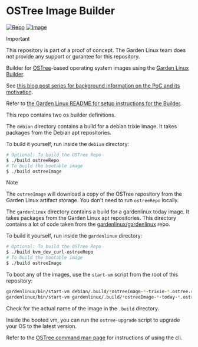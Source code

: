 # OSTree Image Builder

[![Repo](https://github.com/gardenlinux/ostree-image-builder/actions/workflows/repo.yml/badge.svg)](https://github.com/gardenlinux/ostree-image-builder/actions/workflows/repo.yml)
[![Image](https://github.com/gardenlinux/ostree-image-builder/actions/workflows/image.yml/badge.svg)](https://github.com/gardenlinux/ostree-image-builder/actions/workflows/image.yml)

> [!IMPORTANT]
> This repository is part of a proof of concept.
The Garden Linux team does not provide any support or gurantee for this repository.

Builder for [OSTree](https://ostreedev.github.io/ostree/)-based operating system images using the [Garden Linux Builder](https://github.com/gardenlinux/builder).

See [this blog post series for background information on the PoC and its motivation](https://blogs.sap.com/2023/07/10/making-an-immutable-image-based-operating-system-out-of-garden-linux/).

Refer to [the Garden Linux README for setup instructions for the Builder](https://github.com/gardenlinux/gardenlinux#build).

This repo contains two os builder definitions.

The `debian` directory contains a build for a debian trixie image.
It takes packages from the Debian apt repositories.

To build it yourself, run inside the `debian` directory:

```bash
# Optional: To build the OSTree Repo
$ ./build ostreeRepo
# To build the bootable image
$ ./build ostreeImage
```

> [!NOTE]
> The `ostreeImage` will download a copy of the OSTree repository from the Garden Linux artifact storage.
You don't need to run `ostreeRepo` locally.

The `gardenlinux` directory contains a build for a gardenlinux today image.
It takes packages from the Garden Linux apt repositories.
This directory contains a lot of code taken from the [gardenlinux/gardenlinux](https://github.com/gardenlinux/gardenlinux) repo.

To build it yourself, run inside the `gardenlinux` directory:

```bash
# Optional: To build the OSTree Repo
$ ./build kvm_dev_curl-ostreeRepo
# To build the bootable image
$ ./build ostreeImage
```

To boot any of the images, use the `start-vm` script from the root of this repository:

```bash
gardenlinux/bin/start-vm debian/.build/*ostreeImage-*-trixie-*.ostree.raw
gardenlinux/bin/start-vm gardenlinux/.build/*ostreeImage-*-today-*.ostree.raw
```

Check for the actual name of the image in the `.build` directory.

Inside the booted vm, you can run the `ostree-upgrade` script to upgrade your OS to the latest version.

Refer to the [OSTree command man page](https://ostreedev.github.io/ostree/man/ostree.html) for instructions of using the cli.
